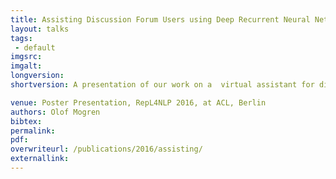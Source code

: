 ```yaml
---
title: Assisting Discussion Forum Users using Deep Recurrent Neural Networks
layout: talks
tags:
 - default
imgsrc: 
imgalt: 
longversion:
shortversion: A presentation of our work on a  virtual assistant for discussion forum users. The recurrent neural assistant was evaluated in a user evaluation in a realistic discussion forum setting within an IT consultant company. For more information, see <a  href="/publications">publications</a>.

venue: Poster Presentation, RepL4NLP 2016, at ACL, Berlin
authors: Olof Mogren
bibtex: 
permalink:
pdf: 
overwriteurl: /publications/2016/assisting/
externallink: 
---
```


